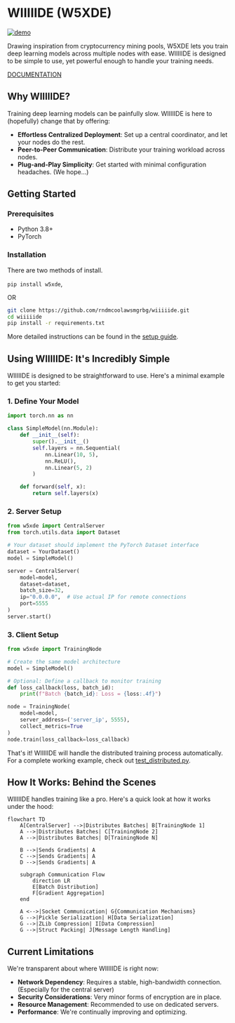 # WIIIIIDE (W5XDE)

[![demo](https://markdown-videos-api.jorgenkh.no/url?url=https%3A%2F%2Fwww.youtube.com%2Fwatch%3Fv%3DV-txwi5o3-o)](https://www.youtube.com/watch?v=V-txwi5o3-o)

Drawing inspiration from cryptocurrency mining pools, W5XDE lets you train deep learning models across multiple nodes with ease. WIIIIIDE is designed to be simple to use, yet powerful enough to handle your training needs.

[DOCUMENTATION](docs/classes.md)

## Why WIIIIIDE?

Training deep learning models can be painfully slow. WIIIIIDE is here to (hopefully) change that by offering:

- **Effortless Centralized Deployment**: Set up a central coordinator, and let your nodes do the rest.
- **Peer-to-Peer Communication**: Distribute your training workload across nodes.
- **Plug-and-Play Simplicity**: Get started with minimal configuration headaches. (We hope...)

## Getting Started

### Prerequisites
- Python 3.8+
- PyTorch

### Installation
There are two methods of install.

 `pip install w5xde`, 

 OR

```bash
git clone https://github.com/rndmcoolawsmgrbg/wiiiiide.git
cd wiiiiide
pip install -r requirements.txt
```

More detailed instructions can be found in the [setup guide](docs/setup.md).

## Using WIIIIIDE: It's Incredibly Simple

WIIIIIDE is designed to be straightforward to use. Here's a minimal example to get you started:

### 1. Define Your Model
```python
import torch.nn as nn

class SimpleModel(nn.Module):
    def __init__(self):
        super().__init__()
        self.layers = nn.Sequential(
            nn.Linear(10, 5),
            nn.ReLU(),
            nn.Linear(5, 2)
        )

    def forward(self, x):
        return self.layers(x)
```

### 2. Server Setup
```python
from w5xde import CentralServer
from torch.utils.data import Dataset

# Your dataset should implement the PyTorch Dataset interface
dataset = YourDataset()  
model = SimpleModel()

server = CentralServer(
    model=model,
    dataset=dataset,
    batch_size=32,
    ip="0.0.0.0",  # Use actual IP for remote connections
    port=5555
)
server.start()
```

### 3. Client Setup
```python
from w5xde import TrainingNode

# Create the same model architecture
model = SimpleModel()

# Optional: Define a callback to monitor training
def loss_callback(loss, batch_id):
    print(f"Batch {batch_id}: Loss = {loss:.4f}")

node = TrainingNode(
    model=model,
    server_address=('server_ip', 5555),
    collect_metrics=True
)
node.train(loss_callback=loss_callback)
```

That's it! WIIIIIDE will handle the distributed training process automatically. For a complete working example, check out [test_distributed.py](test_distributed.py).

## How It Works: Behind the Scenes

WIIIIIDE handles training like a pro. Here's a quick look at how it works under the hood:

```mermaid
flowchart TD
    A[CentralServer] -->|Distributes Batches| B[TrainingNode 1]
    A -->|Distributes Batches| C[TrainingNode 2]
    A -->|Distributes Batches| D[TrainingNode N]
    
    B -->|Sends Gradients| A
    C -->|Sends Gradients| A
    D -->|Sends Gradients| A
    
    subgraph Communication Flow
        direction LR
        E[Batch Distribution]
        F[Gradient Aggregation]
    end
    
    A <-->|Socket Communication| G{Communication Mechanisms}
    G -->|Pickle Serialization| H[Data Serialization]
    G -->|ZLib Compression| I[Data Compression]
    G -->|Struct Packing| J[Message Length Handling]
```

## Current Limitations

We're transparent about where WIIIIIDE is right now:

- **Network Dependency**: Requires a stable, high-bandwidth connection. (Especially for the central server)
- **Security Considerations**: Very minor forms of encryption are in place.
- **Resource Management**: Recommended to use on dedicated servers.
- **Performance**: We're continually improving and optimizing.
